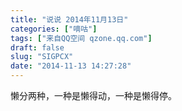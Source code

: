 ```yaml
---
title: "说说 2014年11月13日"
categories: ["嘀咕"]
tags: ["来自QQ空间 qzone.qq.com"]
draft: false
slug: "SIGPCX"
date: "2014-11-13 14:27:28"
---
```


懒分两种，一种是懒得动，一种是懒得停。
